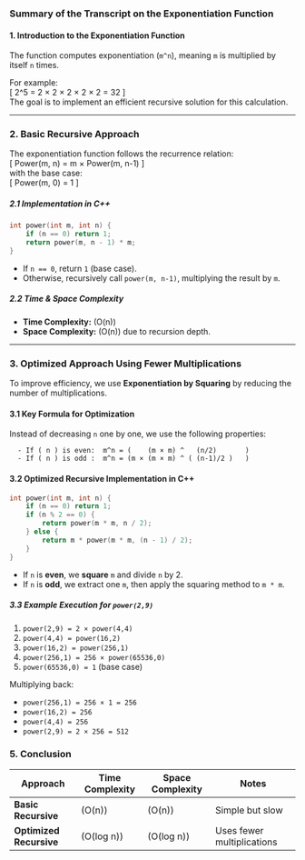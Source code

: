 ### **Summary of the Transcript on the Exponentiation Function**

#### **1. Introduction to the Exponentiation Function**

The function computes exponentiation (`m^n`), meaning `m` is multiplied by itself `n` times.

For example:  
[
2^5 = 2 × 2 × 2 × 2 × 2 = 32
]  
The goal is to implement an efficient recursive solution for this calculation.

---

### **2. Basic Recursive Approach**

The exponentiation function follows the recurrence relation:  
[
Power(m, n) = m × Power(m, n-1)
]  
with the base case:  
[
Power(m, 0) = 1
]

##### **2.1 Implementation in C++**

```cpp
int power(int m, int n) {
    if (n == 0) return 1;
    return power(m, n - 1) * m;
}
```

- If `n == 0`, return `1` (base case).
- Otherwise, recursively call `power(m, n-1)`, multiplying the result by `m`.

##### **2.2 Time & Space Complexity**

- **Time Complexity:** \(O(n)\)
- **Space Complexity:** \(O(n)\) due to recursion depth.

---

### **3. Optimized Approach Using Fewer Multiplications**

To improve efficiency, we use **Exponentiation by Squaring** by reducing the number of multiplications.

#### **3.1 Key Formula for Optimization**

Instead of decreasing `n` one by one, we use the following properties:

```
  - If ( n ) is even:  m^n = (    (m × m) ^   (n/2)       )
  - If ( n ) is odd :  m^n = (m × (m × m) ^ ( (n-1)/2 )   )
```

#### **3.2 Optimized Recursive Implementation in C++**

```cpp
int power(int m, int n) {
    if (n == 0) return 1;
    if (n % 2 == 0) {
        return power(m * m, n / 2);
    } else {
        return m * power(m * m, (n - 1) / 2);
    }
}
```

- If `n` is **even**, we **square** `m` and divide `n` by 2.
- If `n` is **odd**, we extract one `m`, then apply the squaring method to `m * m`.

##### **3.3 Example Execution for `power(2,9)`**

1. `power(2,9) = 2 × power(4,4)`
2. `power(4,4) = power(16,2)`
3. `power(16,2) = power(256,1)`
4. `power(256,1) = 256 × power(65536,0)`
5. `power(65536,0) = 1` (base case)

Multiplying back:

- `power(256,1) = 256 × 1 = 256`
- `power(16,2) = 256`
- `power(4,4) = 256`
- `power(2,9) = 2 × 256 = 512`

### **5. Conclusion**

| Approach                | Time Complexity | Space Complexity | Notes                      |
| ----------------------- | --------------- | ---------------- | -------------------------- |
| **Basic Recursive**     | \(O(n)\)        | \(O(n)\)         | Simple but slow            |
| **Optimized Recursive** | \(O(log n)\)    | \(O(log n)\)     | Uses fewer multiplications |
